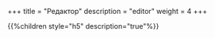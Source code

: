 +++
title = "Редактор"
description = "editor"
weight = 4
+++

{{%children style="h5" description="true"%}}